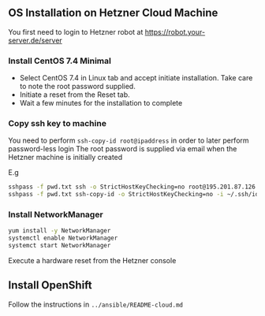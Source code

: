 ## OS Installation on Hetzner Cloud Machine

You first need to login to Hetzner robot
at https://robot.your-server.de/server

### Install CentOS 7.4 Minimal

* Select CentOS 7.4 in Linux tab and accept initiate installation. Take care to note the root password supplied.
* Initiate a reset from the Reset tab.
* Wait a few minutes for the installation to complete

### Copy ssh key to machine

You need to perform `ssh-copy-id root@ipaddress` in order to later perform password-less login
The root password is supplied via email when the Hetzner machine is initially created

E.g

```bash
sshpass -f pwd.txt ssh -o StrictHostKeyChecking=no root@195.201.87.126 "mkdir ~/.ssh && chmod 700 ~/.ssh && touch ~/.ssh/authorized_keys && chmod 600 ~/.ssh/authorized_keys"
sshpass -f pwd.txt ssh-copy-id -o StrictHostKeyChecking=no -i ~/.ssh/id_rsa.pub root@195.201.87.126
```

### Install NetworkManager

```bash
yum install -y NetworkManager
systemctl enable NetworkManager
systemct start NetworkManager
```

Execute a hardware reset from the Hetzner console

## Install OpenShift

Follow the instructions in `../ansible/README-cloud.md`
